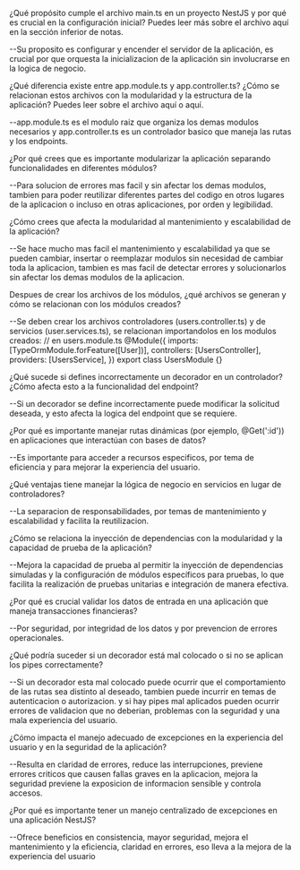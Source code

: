 ¿Qué propósito cumple el archivo main.ts en un proyecto NestJS y por qué es crucial en la configuración inicial? Puedes leer más sobre el archivo aquí en la sección inferior de notas.

--Su proposito es configurar y encender el servidor de la aplicación, es crucial por que orquesta la inicializacion de la aplicación sin involucrarse en la logica de negocio.

¿Qué diferencia existe entre app.module.ts y app.controller.ts? ¿Cómo se relacionan estos archivos con la modularidad y la estructura de la aplicación? Puedes leer sobre el archivo aquí o aquí.

--app.module.ts es el modulo raiz que organiza los demas modulos necesarios y app.controller.ts es un controlador basico que maneja las rutas y los endpoints.

¿Por qué crees que es importante modularizar la aplicación separando funcionalidades en diferentes módulos?

--Para solucion de errores mas facil y sin afectar los demas modulos, tambien para poder reutilizar diferentes partes del codigo en otros lugares de la aplicacion o incluso en otras aplicaciones, por orden y legibilidad.

¿Cómo crees que afecta la modularidad al mantenimiento y escalabilidad de la aplicación?

--Se hace mucho mas facil el mantenimiento y escalabilidad ya que se pueden cambiar, insertar o reemplazar modulos sin necesidad de cambiar toda la aplicacion, tambien es mas facil de detectar errores y solucionarlos sin afectar los demas modulos de la aplicacion.

Despues de crear los archivos de los módulos, ¿qué archivos se generan y cómo se relacionan con los módulos creados?

--Se deben crear los archivos controladores (users.controller.ts) y de servicios (user.services.ts), se relacionan importandolos en los modulos creados:
// en users.module.ts
@Module({
  imports: [TypeOrmModule.forFeature([User])],
  controllers: [UsersController],
  providers: [UsersService],
})
export class UsersModule {}

¿Qué sucede si defines incorrectamente un decorador en un controlador? ¿Cómo afecta esto a la funcionalidad del endpoint?

--Si un decorador se define incorrectamente puede modificar la solicitud deseada, y esto afecta la logica del endpoint que se requiere.

¿Por qué es importante manejar rutas dinámicas (por ejemplo, @Get(':id')) en aplicaciones que interactúan con bases de datos?

--Es importante para acceder a recursos especificos, por tema de eficiencia y para mejorar la experiencia del usuario.

¿Qué ventajas tiene manejar la lógica de negocio en servicios en lugar de controladores?

--La separacion de responsabilidades, por temas de mantenimiento y escalabilidad y facilita la reutilizacion.
    
¿Cómo se relaciona la inyección de dependencias con la modularidad y la capacidad de prueba de la aplicación?

--Mejora la capacidad de prueba al permitir la inyección de dependencias simuladas y la configuración de módulos específicos para pruebas, lo que facilita la realización de pruebas unitarias e integración de manera efectiva.

¿Por qué es crucial validar los datos de entrada en una aplicación que maneja transacciones financieras?

--Por seguridad, por integridad de los datos y por prevencion de errores operacionales.

¿Qué podría suceder si un decorador está mal colocado o si no se aplican los pipes correctamente?

--Si un decorador esta mal colocado puede ocurrir que el comportamiento de las rutas sea distinto al deseado, tambien puede incurrir en temas de autenticacion o autorizacion.
y si hay pipes mal aplicados pueden ocurrir errores de validacion que no deberian, problemas con la seguridad y una mala experiencia del usuario.

¿Cómo impacta el manejo adecuado de excepciones en la experiencia del usuario y en la seguridad de la aplicación?

--Resulta en claridad de errores, reduce las interrupciones, previene errores criticos que causen fallas graves en la aplicacion, mejora la seguridad previene la exposicion de informacion sensible y controla accesos.

¿Por qué es importante tener un manejo centralizado de excepciones en una aplicación NestJS?

--Ofrece beneficios en consistencia, mayor seguridad, mejora el mantenimiento y la eficiencia, claridad en errores, eso lleva a la mejora de la experiencia del usuario
